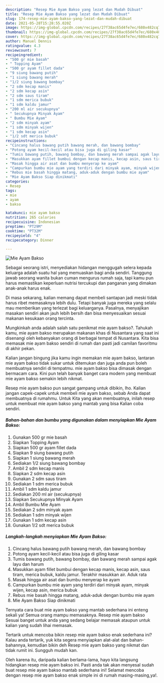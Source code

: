 ```yaml
---
description: "Resep Mie Ayam Bakso yang lezat dan Mudah Dibuat"
title: "Resep Mie Ayam Bakso yang lezat dan Mudah Dibuat"
slug: 174-resep-mie-ayam-bakso-yang-lezat-dan-mudah-dibuat
date: 2021-05-28T15:28:55.020Z
image: https://img-global.cpcdn.com/recipes/27f38ac65d4fe7ec/680x482cq70/mie-ayam-bakso-foto-resep-utama.jpg
thumbnail: https://img-global.cpcdn.com/recipes/27f38ac65d4fe7ec/680x482cq70/mie-ayam-bakso-foto-resep-utama.jpg
cover: https://img-global.cpcdn.com/recipes/27f38ac65d4fe7ec/680x482cq70/mie-ayam-bakso-foto-resep-utama.jpg
author: Manuel Dennis
ratingvalue: 4.3
reviewcount: 7
recipeingredient:
- "500 gr mie basah"
- " Topping Ayam"
- "500 gr ayam fillet dada"
- "9 siung bawang putih"
- "1 siung bawang merah"
- "1/2 siung bawang bombay"
- "2 sdm kecap manis"
- "2 sdm kecap asin"
- "2 sdm saus tiram"
- "1 sdm merica bubuk"
- "1 sdm kaldu jamur"
- "200 ml air secukupnya"
- " Secukupnya Minyak Ayam"
- " Bumbu Mie Ayam"
- "2 sdm minyak ayam"
- "1 sdm minyak wijen"
- "1 sdm kecap asin"
- "1/2 sdt merica bubuk"
recipeinstructions:
- "Cincang halus bawang putih bawang merah, dan bawang bombay"
- "Potong ayam kecil-kecil atau bisa juga di giling kasar"
- "Tumis bawang putih, bawang bombay, dan bawang merah sampai agak layu dan harum"
- "Masukkan ayam fillet bumbui dengan kecap manis, kecap asin, saus tiram, merica bubuk, kaldu jamur. Terakhir masukkan air. Aduk rata"
- "Masak hingga air asat dan bumbu menyerap ke ayam"
- "Campurkan bumbu mie ayam yang terdiri dari minyak ayam, minyak wijen, kecap asin, merica bubuk"
- "Rebus mie basah hingga matang, aduk-aduk dengan bumbu mie ayam"
- "Mie Ayam Bakso Siap dinikmati"
categories:
- Resep
tags:
- mie
- ayam
- bakso

katakunci: mie ayam bakso 
nutrition: 265 calories
recipecuisine: Indonesian
preptime: "PT29M"
cooktime: "PT32M"
recipeyield: "4"
recipecategory: Dinner

---
```



![Mie Ayam Bakso](https://img-global.cpcdn.com/recipes/27f38ac65d4fe7ec/680x482cq70/mie-ayam-bakso-foto-resep-utama.jpg)

Sebagai seorang istri, menyediakan hidangan menggugah selera kepada keluarga adalah suatu hal yang memuaskan bagi anda sendiri. Tanggung jawab seorang  wanita bukan cuman mengurus rumah saja, tapi kamu pun harus memastikan keperluan nutrisi tercukupi dan panganan yang dimakan anak-anak harus enak.

Di masa  sekarang, kalian memang dapat membeli santapan jadi meski tidak harus ribet memasaknya lebih dulu. Tetapi banyak juga mereka yang selalu mau memberikan yang terlezat bagi keluarganya. Pasalnya, menyajikan masakan sendiri akan jauh lebih bersih dan bisa menyesuaikan sesuai makanan kesukaan orang tercinta. 



Mungkinkah anda adalah salah satu penikmat mie ayam bakso?. Tahukah kamu, mie ayam bakso merupakan makanan khas di Nusantara yang saat ini disenangi oleh kebanyakan orang di berbagai tempat di Nusantara. Kita bisa memasak mie ayam bakso sendiri di rumah dan pasti jadi camilan favoritmu di akhir pekan.

Kalian jangan bingung jika kamu ingin memakan mie ayam bakso, lantaran mie ayam bakso tidak sukar untuk ditemukan dan juga anda pun boleh membuatnya sendiri di tempatmu. mie ayam bakso bisa dimasak dengan bermacam cara. Kini pun telah banyak banget cara modern yang membuat mie ayam bakso semakin lebih nikmat.

Resep mie ayam bakso pun sangat gampang untuk dibikin, lho. Kalian jangan capek-capek untuk membeli mie ayam bakso, sebab Anda dapat membuatnya di rumahmu. Untuk Kita yang akan membuatnya, inilah resep untuk membuat mie ayam bakso yang mantab yang bisa Kalian coba sendiri.

<!--inarticleads1-->

##### Bahan-bahan dan bumbu yang digunakan dalam menyiapkan Mie Ayam Bakso:

1. Gunakan 500 gr mie basah
1. Siapkan  Topping Ayam
1. Siapkan 500 gr ayam fillet dada
1. Siapkan 9 siung bawang putih
1. Siapkan 1 siung bawang merah
1. Sediakan 1/2 siung bawang bombay
1. Ambil 2 sdm kecap manis
1. Siapkan 2 sdm kecap asin
1. Gunakan 2 sdm saus tiram
1. Sediakan 1 sdm merica bubuk
1. Ambil 1 sdm kaldu jamur
1. Sediakan 200 ml air (secukupnya)
1. Siapkan  Secukupnya Minyak Ayam
1. Ambil  Bumbu Mie Ayam
1. Sediakan 2 sdm minyak ayam
1. Sediakan 1 sdm minyak wijen
1. Gunakan 1 sdm kecap asin
1. Gunakan 1/2 sdt merica bubuk




<!--inarticleads2-->

##### Langkah-langkah menyiapkan Mie Ayam Bakso:

1. Cincang halus bawang putih bawang merah, dan bawang bombay
1. Potong ayam kecil-kecil atau bisa juga di giling kasar
1. Tumis bawang putih, bawang bombay, dan bawang merah sampai agak layu dan harum
1. Masukkan ayam fillet bumbui dengan kecap manis, kecap asin, saus tiram, merica bubuk, kaldu jamur. Terakhir masukkan air. Aduk rata
1. Masak hingga air asat dan bumbu menyerap ke ayam
1. Campurkan bumbu mie ayam yang terdiri dari minyak ayam, minyak wijen, kecap asin, merica bubuk
1. Rebus mie basah hingga matang, aduk-aduk dengan bumbu mie ayam
1. Mie Ayam Bakso Siap dinikmati




Ternyata cara buat mie ayam bakso yang mantab sederhana ini enteng sekali ya! Semua orang mampu memasaknya. Resep mie ayam bakso Sesuai banget untuk anda yang sedang belajar memasak ataupun untuk kalian yang sudah lihai memasak.

Tertarik untuk mencoba bikin resep mie ayam bakso enak sederhana ini? Kalau anda tertarik, yuk kita segera menyiapkan alat-alat dan bahan-bahannya, kemudian bikin deh Resep mie ayam bakso yang nikmat dan tidak rumit ini. Sungguh mudah kan. 

Oleh karena itu, daripada kalian berlama-lama, hayo kita langsung hidangkan resep mie ayam bakso ini. Pasti anda tak akan menyesal sudah buat resep mie ayam bakso mantab sederhana ini! Selamat mencoba dengan resep mie ayam bakso enak simple ini di rumah masing-masing,ya!.

